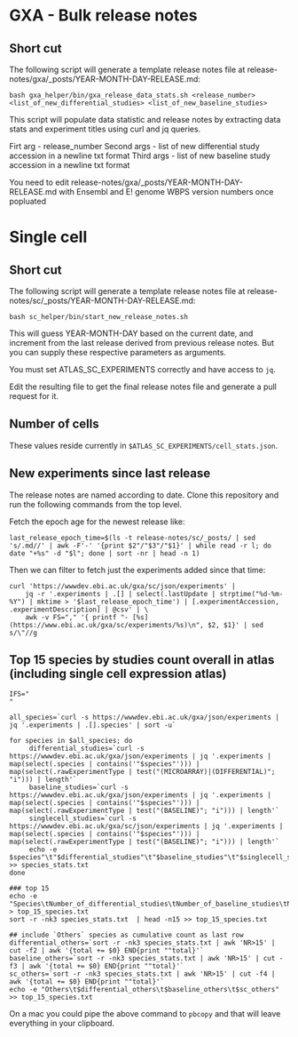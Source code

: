 # GXA - Bulk release notes

## Short cut
The following script will generate a template release notes file at release-notes/gxa/_posts/YEAR-MONTH-DAY-RELEASE.md:


```
bash gxa_helper/bin/gxa_release_data_stats.sh <release_number> <list_of_new_differential_studies> <list_of_new_baseline_studies>
```
This script will populate data statistic and release notes by extracting data stats and experiment titles using curl and jq queries. 

Firt arg - release_number
Second args - list of new differential study accession in a newline txt format
Third args - list of new baseline study accession in a newline txt format

You need to edit release-notes/gxa/_posts/YEAR-MONTH-DAY-RELEASE.md with Ensembl and E! genome WBPS version numbers once popluated


# Single cell

## Short cut

The following script will generate a template release notes file at release-notes/sc/_posts/YEAR-MONTH-DAY-RELEASE.md:

```
bash sc_helper/bin/start_new_release_notes.sh
```

This will guess YEAR-MONTH-DAY based on the current date, and increment from the last release derived from previous release notes. But you can supply these respective parameters as arguments.

You must set ATLAS_SC_EXPERIMENTS correctly and have access to `jq`.

Edit the resulting file to get the final release notes file and generate a pull request for it.

## Number of cells

These values reside currently in `$ATLAS_SC_EXPERIMENTS/cell_stats.json`.

## New experiments since last release

The release notes are named according to date. Clone this repository and run the following commands from the top level.

Fetch the epoch age for the newest release like:

```
last_release_epoch_time=$(ls -t release-notes/sc/_posts/ | sed 's/.md//' | awk -F'-' '{print $2"/"$3"/"$1}' | while read -r l; do date "+%s" -d "$l"; done | sort -nr | head -n 1)
```
Then we can filter to fetch just the experiments added since that time:
```
curl 'https://wwwdev.ebi.ac.uk/gxa/sc/json/experiments' | 
	jq -r '.experiments | .[] | select(.lastUpdate | strptime("%d-%m-%Y") | mktime > '$last_release_epoch_time') | [.experimentAccession, .experimentDescription] | @csv' | \
	awk -v FS="," '{ printf "- [%s](https://www.ebi.ac.uk/gxa/sc/experiments/%s)\n", $2, $1}' | sed s/\"//g
```

## Top 15 species by studies count overall in atlas (including single cell expression atlas)

```
IFS="
"

all_species=`curl -s https://wwwdev.ebi.ac.uk/gxa/json/experiments | jq '.experiments | .[].species' | sort -u`

for species in $all_species; do
	 differential_studies=`curl -s https://wwwdev.ebi.ac.uk/gxa/json/experiments | jq '.experiments | map(select(.species | contains('"$species"'))) | map(select(.rawExperimentType | test("(MICROARRAY)|(DIFFERENTIAL)"; "i"))) | length'`
	 baseline_studies=`curl -s https://wwwdev.ebi.ac.uk/gxa/json/experiments | jq '.experiments | map(select(.species | contains('"$species"'))) | map(select(.rawExperimentType | test("(BASELINE)"; "i"))) | length'`
	 singlecell_studies=`curl -s https://wwwdev.ebi.ac.uk/gxa/sc/json/experiments | jq '.experiments | map(select(.species | contains('"$species"'))) | map(select(.rawExperimentType | test("(BASELINE)"; "i"))) | length'`
	 echo -e $species"\t"$differential_studies"\t"$baseline_studies"\t"$singlecell_studies	>> species_stats.txt
done

### top 15
echo -e "Species\tNumber_of_differential_studies\tNumber_of_baseline_studies\tNumber_of_singlecell_studies" > top_15_species.txt	
sort -r -nk3 species_stats.txt  | head -n15 >> top_15_species.txt

## include `Others` species as cumulative count as last row
differential_others=`sort -r -nk3 species_stats.txt | awk 'NR>15' | cut -f2 | awk '{total += $0} END{print ""total}'`
baseline_others=`sort -r -nk3 species_stats.txt | awk 'NR>15' | cut -f3 | awk '{total += $0} END{print ""total}'`
sc_others=`sort -r -nk3 species_stats.txt | awk 'NR>15' | cut -f4 | awk '{total += $0} END{print ""total}'`
echo -e "Others\t$differential_others\t$baseline_others\t$sc_others" >> top_15_species.txt
```
On a mac you could pipe the above command to `pbcopy` and that will leave everything in your clipboard.
